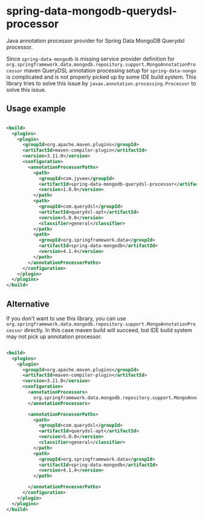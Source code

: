 # spring-data-mongodb-querydsl-processor

Java annotation processor provider for Spring Data MongoDB Querydsl processor.

Since ```spring-data-mongodb``` is missing service provider definition for ```org.springframework.data.mongodb.repository.support.MongoAnnotationProcessor```
maven QueryDSL annotation processing setup for ```spring-data-nongo``` is complicated and is not properly picked up by some IDE build system.
This library tries to solve this issue by ```javax.annotation.processing.Processor``` to solve this issue.

## Usage example

```xml

<build>
  <plugins>
    <plugin>
      <groupId>org.apache.maven.plugins</groupId>
      <artifactId>maven-compiler-plugin</artifactId>
      <version>3.11.0</version>
      <configuration>
        <annotationProcessorPaths>
          <path>
            <groupId>com.jyvee</groupId>
            <artifactId>spring-data-mongodb-querydsl-processor</artifactId>
            <version>1.0.0</version>
          </path>
          <path>
            <groupId>com.querydsl</groupId>
            <artifactId>querydsl-apt</artifactId>
            <version>5.0.0</version>
            <classifier>general</classifier>
          </path>
          <path>
            <groupId>org.springframework.data</groupId>
            <artifactId>spring-data-mongodb</artifactId>
            <version>4.1.4</version>
          </path>
        </annotationProcessorPaths>
      </configuration>
    </plugin>
  </plugins>
</build>
```

## Alternative

If you don't want to use this library, you can use ```org.springframework.data.mongodb.repository.support.MongoAnnotationProcessor``` directly.
In this case maven build will succeed, but IDE build system may not pick up annotation processor.

```xml

<build>
  <plugins>
    <plugin>
      <groupId>org.apache.maven.plugins</groupId>
      <artifactId>maven-compiler-plugin</artifactId>
      <version>3.11.0</version>
      <configuration>
        <annotationProcessors>
          org.springframework.data.mongodb.repository.support.MongoAnnotationProcessor
        </annotationProcessors>

        <annotationProcessorPaths>
          <path>
            <groupId>com.querydsl</groupId>
            <artifactId>querydsl-apt</artifactId>
            <version>5.0.0</version>
            <classifier>general</classifier>
          </path>
          <path>
            <groupId>org.springframework.data</groupId>
            <artifactId>spring-data-mongodb</artifactId>
            <version>4.1.4</version>
          </path>

        </annotationProcessorPaths>
      </configuration>
    </plugin>
  </plugins>
</build>
```
